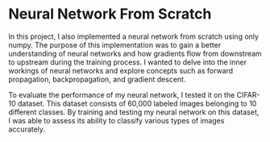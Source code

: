 # Neural Network From Scratch

In this project, I also implemented a neural network from scratch using only numpy. The purpose of this implementation was to gain a better understanding of neural networks and how gradients flow from downstream to upstream during the training process. I wanted to delve into the inner workings of neural networks and explore concepts such as forward propagation, backpropagation, and gradient descent.

To evaluate the performance of my neural network, I tested it on the CIFAR-10 dataset. This dataset consists of 60,000 labeled images belonging to 10 different classes. By training and testing my neural network on this dataset, I was able to assess its ability to classify various types of images accurately.